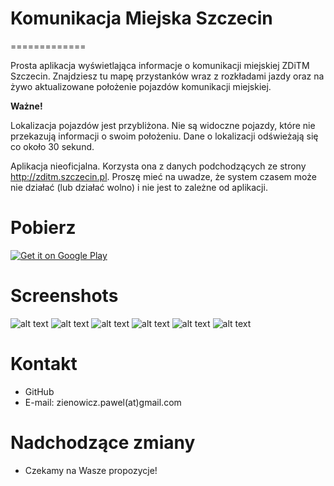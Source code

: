 # Komunikacja Miejska Szczecin
=============

Prosta aplikacja wyświetlająca informacje o komunikacji miejskiej ZDiTM Szczecin.
Znajdziesz tu mapę przystanków wraz z rozkładami jazdy oraz na żywo aktualizowane położenie pojazdów komunikacji miejskiej.

**Ważne!**

Lokalizacja pojazdów jest przybliżona. Nie są widoczne pojazdy, które nie przekazują informacji o swoim położeniu. Dane o lokalizacji odświeżają się co około 30 sekund.

Aplikacja nieoficjalna. Korzysta ona z danych podchodzących ze strony http://zditm.szczecin.pl. Proszę mieć na uwadze, że system czasem może nie działać (lub działać wolno) i nie jest to zależne od aplikacji.


Pobierz
==========

<a href="https://play.google.com/store/apps/details?id=pl.pzienowicz.zditmszczecinlive">
  <img alt="Get it on Google Play"
       src="https://developer.android.com/images/brand/en_generic_rgb_wo_60.png" />
</a>

Screenshots
==========

![alt text](https://lh3.googleusercontent.com/5I-JQB_IJmsabLJBb72ktyK1Oy75bsTX_XWfHkwLbhxMfIZxuSf4lsOfMkwsx5CA68qF=h410-rw)
![alt text](https://lh3.googleusercontent.com/TZE-QvaAmKy9p59Lo4qqeV86Sn4X1vf_TmygMusaM8wuOI9zCi5R4_TXEe12qwPYTZNy=h410-rw)
![alt text](https://lh3.googleusercontent.com/kx8wFkhaf0xmYhwHUdy1MMRIYvBiTndjP_NWCKWZ6_-4o2X-7aKRy-ACiN1A80y1-g=h410-rw)
![alt text](https://lh3.googleusercontent.com/o_dJMUlYbeAg856Aa-26dShEDxFNwHp_ck5-OZ_C97qx_ikxNCUMfY7a4LepV_8_5sI=h410-rw)
![alt text](https://lh3.googleusercontent.com/dGNvYSBALl9zsE9LIPXSQUN1r3Fm26jq_z-gA7XlFQlQUPcRbm2s8NNgqzKK2RXT_csO=h410-rw)
![alt text](https://lh3.googleusercontent.com/-DK_tfobaoQ7y8Rw7kd6IN0suNT0WHct6xWWEXDnezQ7TAma7W-4cfVXDjYzL7GHbBI=h410-rw)

Kontakt
==========
* GitHub
* E-mail: zienowicz.pawel(at)gmail.com

Nadchodzące zmiany
==========
* Czekamy na Wasze propozycje!
